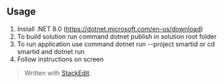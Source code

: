 ## Usage

 1. Install .NET 8.0 (https://dotnet.microsoft.com/en-us/download)
 2. To build solution run command dotnet publish in solution root folder
 3. To run application use command dotnet run --project smartid or cd smartid and dotnet run
 4. Follow instructions on screen 

> Written with [StackEdit](https://stackedit.io/).